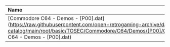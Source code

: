|Name|Size|
|:---|---:|
|[Commodore C64 - Demos - [P00].dat](https://raw.githubusercontent.com/open-retrogaming-archive/dat-catalog/main/root/basic/TOSEC/Commodore/C64/Demos/[P00]/Commodore C64 - Demos - [P00].dat)|124016|
